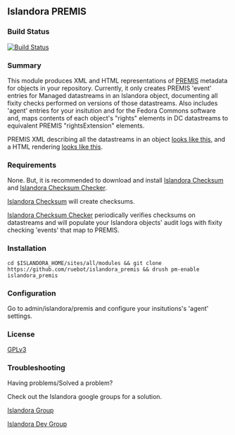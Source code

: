 ## Islandora PREMIS

### Build Status

[![Build Status](https://travis-ci.org/ruebot/islandora_premis.png?branch=7.x)](https://travis-ci.org/ruebot/islandora_premis)

### Summary

This module produces XML and HTML representations of [PREMIS](http://www.loc.gov/standards/premis/) metadata for objects in your repository. Currently, it only creates PREMIS 'event' entries for Managed datastreams in an Islandora object, documenting all fixity checks performed on versions of those datastreams. Also includes 'agent' entries for your insitution and for the Fedora Commons software and, maps contents of each object's "rights" elements in DC datastreams to equivalent PREMIS "rightsExtension" elements.

PREMIS XML describing all the datastreams in an object [looks like this](https://gist.github.com/mjordan/8256978), and a HTML rendering [looks like this](http://digital.library.yorku.ca/yul-89067/city-dover-bought-penetang-group/view_premis).

### Requirements

None. But, it is recommended to download and install [Islandora Checksum](https://github.com/ruebot/islandora_checksum) and [Islandora Checksum Checker](https://github.com/mjordan/islandora_checksum_checker).

[Islandora Checksum](https://github.com/ruebot/islandora_checksum) will create checksums.

[Islandora Checksum Checker](https://github.com/mjordan/islandora_checksum_checker) periodically verifies checksums on datastreams and will populate your Islandora objects' audit logs with fixity checking 'events' that map to PREMIS.

### Installation

`cd $ISLANDORA_HOME/sites/all/modules && git clone https://github.com/ruebot/islandora_premis && drush pm-enable islandora_premis`

### Configuration

Go to admin/islandora/premis and configure your insitutions's 'agent' settings.

### License

[GPLv3](http://www.gnu.org/licenses/gpl-3.0.txt)

### Troubleshooting

Having problems/Solved a problem? 

Check out the Islandora google groups for a solution.

[Islandora Group](https://groups.google.com/forum/?hl=en&fromgroups#!forum/islandora)

[Islandora Dev Group](https://groups.google.com/forum/?hl=en&fromgroups#!forum/islandora-dev)
